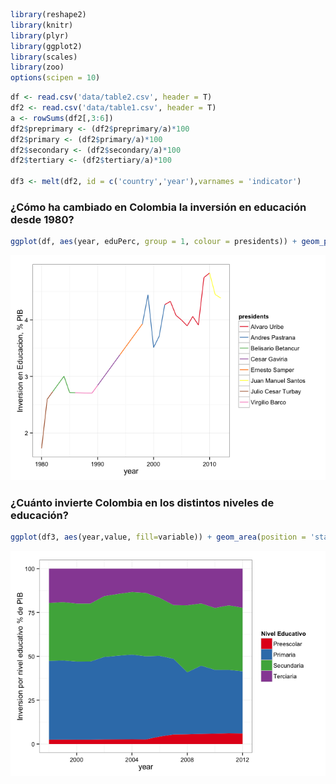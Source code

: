 

```r
library(reshape2)
library(knitr)
library(plyr)
library(ggplot2)
library(scales)
library(zoo)
options(scipen = 10)
```


```r
df <- read.csv('data/table2.csv', header = T)
df2 <- read.csv('data/table1.csv', header = T)
a <- rowSums(df2[,3:6])
df2$preprimary <- (df2$preprimary/a)*100
df2$primary <- (df2$primary/a)*100
df2$secondary <- (df2$secondary/a)*100
df2$tertiary <- (df2$tertiary/a)*100

df3 <- melt(df2, id = c('country','year'),varnames = 'indicator')
```

### ¿Cómo ha cambiado en Colombia la inversión en educación desde 1980?


```r
ggplot(df, aes(year, eduPerc, group = 1, colour = presidents)) + geom_path() + theme_bw() + scale_colour_brewer(palette = 'Set1') + labs(y = 'Inversion en Educacion, % PIB')
```

![Inverstment Education](./details_files/figure-html/inversion.png) 

### ¿Cuánto invierte Colombia en los distintos niveles de educación?


```r
ggplot(df3, aes(year,value, fill=variable)) + geom_area(position = 'stack') + labs(y = 'Inversion por nivel educativo % de PIB') + scale_fill_brewer(palette = 'Set1', name = 'Nivel Educativo', labels = c('Preescolar', 'Primaria', 'Secundaria', 'Terciaria')) + theme_bw()
```

![Educational levels](./details_files/figure-html/levels.png) 


